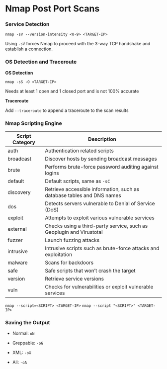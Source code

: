# Nmap Post Port Scans

### Service Detection

`nmap -sV --version-intensity <0-9> <TARGET-IP>`

Using `-sV` forces Nmap to proceed with the 3-way TCP handshake and establish a connection.

### OS Detection and Traceroute

**OS Detection**

`nmap -sS -O <TARGET-IP>`

Needs at least 1 open and 1 closed port and is not 100% accurate

**Traceroute**

Add `--traceroute` to append a traceroute to the scan results

### Nmap Scripting Engine

| Script Category | Description                                                            |
|-----------------|------------------------------------------------------------------------|
| auth            | Authentication related scripts                                         |
| broadcast       | Discover hosts by sending broadcast messages                           |
| brute           | Performs brute-force password auditing against logins                  |
| default         | Default scripts, same as `-sC`                                         |
| discovery       | Retrieve accessible information, such as database tables and DNS names |
| dos             | Detects servers vulnerable to Denial of Service (DoS)                  |
| exploit         | Attempts to exploit various vulnerable services                        |
| external        | Checks using a third-party service, such as Geoplugin and Virustotal   |
| fuzzer          | Launch fuzzing attacks                                                 |
| intrusive       | Intrusive scripts such as brute-force attacks and exploitation         |
| malware         | Scans for backdoors                                                    |
| safe            | Safe scripts that won’t crash the target                               |
| version         | Retrieve service versions                                              |
| vuln            | Checks for vulnerabilities or exploit vulnerable services              |

`nmap --script=<SCRIPT> <TARGET-IP>`
`nmap --script "<SCRIPT>" <TARGET-IP>`

### Saving the Output

- Normal: `oN`

- Greppable: `-oG`

- XML: `-oX`

- All: `-oA` 
